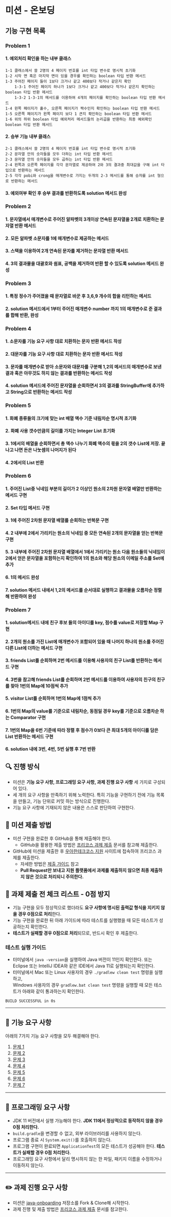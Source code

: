 # 미션 - 온보딩

## 기능 구현 목록
### Problem 1

#### 1. 예외처리 확인을 하는 내부 클래스
    1-1 클래스에서 쓸 2명의 4 페이지 번호를 int 타입 변수로 명시적 초기화
    1-2 시작 면 혹은 마지막 면이 있을 경우를 확인하는 boolean 타입 반환 메서드
    1-3 주어진 페이지 들이 1보다 크거나 같고 400보다 작거나 같은지 확인
        1-3-1 주어진 페이지 하나가 1보다 크거나 같고 400보다 작거나 같은지 확인하는 boolean 타입 반환 메서드
        1-3-2 1-3-1의 메서드를 이용하여 4개의 페이지를 확인하는 boolean 타입 반환 메서드
    1-4 왼쪽 페이지가 홀수, 오른쪽 페이지가 짝수인지 확인하는 boolean 타입 반환 메서드
    1-5 오른쪽 페이지가 왼쪽 페이지 보다 1 큰지 확인하는 boolean 타입 반환 메서드
    1-6 위의 하위 boolean 타입 예외처리 메서드들의 논리곱을 반환하는 최종 예외확인 boolean 타입 반환 메서드

#### 2. 승부 기능 내부 클래스
    2-1 클래스에서 쓸 2명의 4 페이지 번호를 int 타입 변수로 명시적 초기화
    2-2 문자열 안의 숫자들을 모두 더하는 int 타입 반환 메서드
    2-3 문자열 안의 숫자들을 모두 곱하는 int 타입 반환 메서드
    2-4 왼쪽과 오른쪽 페이지를 각각 문자열로 제공하여 2와 3의 결과중 최대값을 구해 int 타입으로 반환하는 메서드
    2-5 각각 pobi와 crong을 매개변수로 가지는 두개의 2-3 메서드를 통해 승자를 int 형으로 반환하는 메서드

#### 3. 예외여부 확인 후 승부 결과를 반환하도록 solution 메서드 완성


### Problem 2

#### 1. 문자열에서 매개변수로 주어진 알파벳의 3개이상 연속된 문자열을 2개로 치환하는 문자열 반환 메서드
#### 2. 모든 알파벳 소문자를 1에 매개변수로 제공하는 메서드
#### 3. 스택을 이용하여 2개 연속된 문자를 제거하는 문자열 반환 메서드
#### 4. 3의 결과물을 대괄호와 쉼표, 공백을 제거하여 반환 할 수 있도록 solution 메서드 완성

### Problem 3
#### 1. 특정 정수가 주어졌을 때 문자열로 바꾼 후 3,6,9 개수의 합을 리턴하는 메서드
#### 2. solution 메서드에서 1부터 주어진 매개변수 number 까지 1의 매개변수로 준 결과를 합해 반환, 완성

### Problem 4
#### 1. 소문자를 기능 요구 사항 대로 치환하는 문자 반환 메서드 작성
#### 2. 대문자를 기능 요구 사항 대로 치환하는 문자 반환 메서드 작성
#### 3. 문자를 매개변수로 받아 소문자와 대문자를 구분해 1,2의 메서드의 매개변수로 보낸 결과 혹은 아무것도 하지 않는 결과를 반환하는 메서드 작성
#### 4. solution 메서드에 주어진 문자열을 순회하면서 3의 결과를 StringBuffer에 추가하고 String으로 반환하는 메서드 작성

### Problem 5
#### 1. 화폐 종류들의 크기에 맞는 int 배열 액수 기준 내림차순 명시적 초기화 
#### 2. 화폐 사용 갯수만큼의 길이를 가지는 Integer List 초기화
#### 3. 1에서의 배열을 순회하면서 총 액수 나누기 화폐 액수의 몫을 2의 갯수 List에 저장. 끝나고 나면 돈은 나눗셈의 나머지가 된다
#### 4. 2에서의 List 반환

### Problem 6
#### 1. 주어진 List중 닉네임 부분의 길이가 2 이상인 원소의 2차원 문자열 배열만 반환하는 메서드 구현
#### 2. Set 타입 메서드 구현
#### 3. 1에 주어진 2차원 문자열 배열를 순회하는 반복문 구현
#### 4. 2 내부에 2에서 가리키는 원소의 닉네임 중 모든 연속된 2개의 문자열을 얻는 반복문 구현
#### 5. 3 내부에 주어진 2차원 문자열 배열에서 1에서 가리키는 원소 다음 원소들의 닉네임이 2에서 얻은 문자열을 포함하는지 확인하여 1의 원소와 해당 원소의 이메일 주소를 Set에 추가
#### 6. 1의 메서드 완성
#### 7. solution 메서드 내에서 1,2의 메서드를 순서대로 실행하고 결과물을 오름차순 정렬해 반환하여 완성

### Problem 7
#### 1. solution메서드 내에 친구 후보 들의 아이디를 key, 점수를 value로 저장할 Map 구현
#### 2. 2개의 원소를 가진 List에 매개변수가 포함되어 있을 때 나머지 하나의 원소를 주어진 다른 List에 더하는 메서드 구현
#### 3. friends List를 순회하며 2번 메서드를 이용해 사용자의 친구 List를 반환하는 메서드 구현
#### 4. 3번을 참고해 friends List를 순회하며 2번 메서드를 이용하여 사용자의 친구의 친구를 찾아 1번의 Map에 10점씩 추가
#### 5. visitor List를 순회하며 1번의 Map에 1점씩 추가
#### 6. 1번의 Map의 value를 기준으로 내림차순, 동점일 경우 key를 기준으로 오름차순 하는 Comparator 구현
#### 7. 1번의 Map을 6번 기준에 따라 정렬 후 점수가 0보다 큰 최대 5개의 아이디를 담은 List 반환하는 메서드 구현
#### 6. solution 내에 3번, 4번, 5번 실행 후 7번 반환


## 🔍 진행 방식

- 미션은 **기능 요구 사항, 프로그래밍 요구 사항, 과제 진행 요구 사항** 세 가지로 구성되어 있다.
- 세 개의 요구 사항을 만족하기 위해 노력한다. 특히 기능을 구현하기 전에 기능 목록을 만들고, 기능 단위로 커밋 하는 방식으로 진행한다.
- 기능 요구 사항에 기재되지 않은 내용은 스스로 판단하여 구현한다.

## 📮 미션 제출 방법

- 미션 구현을 완료한 후 GitHub을 통해 제출해야 한다.
    - GitHub을 활용한 제출 방법은 [프리코스 과제 제출](https://github.com/woowacourse/woowacourse-docs/tree/master/precourse) 문서를 참고해
      제출한다.
- GitHub에 미션을 제출한 후 [우아한테크코스 지원](https://apply.techcourse.co.kr) 사이트에 접속하여 프리코스 과제를 제출한다.
    - 자세한 방법은 [제출 가이드](https://github.com/woowacourse/woowacourse-docs/tree/master/precourse#제출-가이드) 참고
    - **Pull Request만 보내고 지원 플랫폼에서 과제를 제출하지 않으면 최종 제출하지 않은 것으로 처리되니 주의한다.**

## 🚨 과제 제출 전 체크 리스트 - 0점 방지

- 기능 구현을 모두 정상적으로 했더라도 **요구 사항에 명시된 출력값 형식을 지키지 않을 경우 0점으로 처리**한다.
- 기능 구현을 완료한 뒤 아래 가이드에 따라 테스트를 실행했을 때 모든 테스트가 성공하는지 확인한다.
- **테스트가 실패할 경우 0점으로 처리**되므로, 반드시 확인 후 제출한다.

### 테스트 실행 가이드

- 터미널에서 `java -version`을 실행하여 Java 버전이 11인지 확인한다. 또는 Eclipse 또는 IntelliJ IDEA와 같은 IDE에서 Java 11로 실행되는지 확인한다.
- 터미널에서 Mac 또는 Linux 사용자의 경우 `./gradlew clean test` 명령을 실행하고,   
  Windows 사용자의 경우  `gradlew.bat clean test` 명령을 실행할 때 모든 테스트가 아래와 같이 통과하는지 확인한다.

```
BUILD SUCCESSFUL in 0s
```

---

## 🚀 기능 요구 사항
아래의 7가지 기능 요구 사항을 모두 해결해야 한다.

1. [문제 1](./docs/PROBLEM1.md)
2. [문제 2](./docs/PROBLEM2.md)
3. [문제 3](./docs/PROBLEM3.md)
4. [문제 4](./docs/PROBLEM4.md)
5. [문제 5](./docs/PROBLEM5.md)
6. [문제 6](./docs/PROBLEM6.md)
7. [문제 7](./docs/PROBLEM7.md)

---

## 🎯 프로그래밍 요구 사항

- JDK 11 버전에서 실행 가능해야 한다. **JDK 11에서 정상적으로 동작하지 않을 경우 0점 처리한다.**
- `build.gradle`을 변경할 수 없고, 외부 라이브러리를 사용하지 않는다.
- 프로그램 종료 시 `System.exit()`를 호출하지 않는다.
- 프로그램 구현이 완료되면 `ApplicationTest`의 모든 테스트가 성공해야 한다. **테스트가 실패할 경우 0점 처리한다.**
- 프로그래밍 요구 사항에서 달리 명시하지 않는 한 파일, 패키지 이름을 수정하거나 이동하지 않는다.

---

## ✏️ 과제 진행 요구 사항

- 미션은 [java-onboarding](https://github.com/woowacourse-precourse/java-onboarding) 저장소를 Fork & Clone해 시작한다.
- 과제 진행 및 제출 방법은 [프리코스 과제 제출](https://github.com/woowacourse/woowacourse-docs/tree/master/precourse) 문서를 참고한다.
